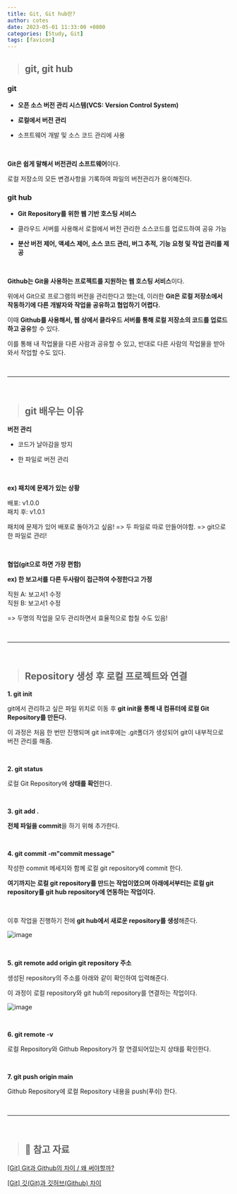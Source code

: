 ```yaml
---
title: Git, Git hub란?
author: cotes
date: 2023-05-01 11:33:00 +0800
categories: [Study, Git]
tags: [favicon]
---
```


> ## git, git hub

### git

- **오픈 소스 버전 관리 시스템(VCS: Version Control System)**

- **로컬에서 버전 관리**

- 소프트웨어 개발 및 소스 코드 관리에 사용

<br/>

**Git은 쉽게 말해서 버전관리 소프트웨어**이다.

로컬 저장소의 모든 변경사항을 기록하여 파일의 버전관리가 용이해진다.

### git hub

- **Git Repository를 위한 웹 기반 호스팅 서비스**

- 클라우드 서버를 사용해서 로컬에서 버전 관리한 소스코드를 업로드하여 공유 가능

- **분산 버전 제어, 액세스 제어, 소스 코드 관리, 버그 추적, 기능 요청 및 작업 관리를 제공**

<br/>

**Github는 Git을 사용하는 프로젝트를 지원하는 웹 호스팅 서비스**이다.

위에서 Git으로 프로그램의 버전을 관리한다고 했는데, 이러한 **Git은 로컬 저장소에서 작동하기에 다른 개발자와 작업을 공유하고 협업하기 어렵다.**

이때 **Github를 사용해서, 웹 상에서 클라우드 서버를 통해 로컬 저장소의 코드를 업로드하고 공유**할 수 있다.

이를 통해 내 작업물을 다른 사람과 공유할 수 있고, 반대로 다른 사람의 작업물을 받아와서 작업할 수도 있다.

<br/>

---

<br/>

> ## git 배우는 이유

**버전 관리**

- 코드가 날아감을 방지

- 한 파일로 버전 관리

<br/>

**ex) 패치에 문제가 있는 상황**

배포: v1.0.0 <br/>
패치 후: v1.0.1

패치에 문제가 있어 배포로 돌아가고 싶음! => 두 파일로 따로 만들어야함. => git으로 한 파일로 관리!

<br/>

**협업(git으로 하면 가장 편함)**

**ex) 한 보고서를 다른 두사람이 접근하여 수정한다고 가정**

직원 A: 보고서1 수정<br/>
직원 B: 보고서1 수정

=> 두명의 작업을 모두 관리하면서 효율적으로 합칠 수도 있음!

<br/>

---

<br/>

> ## Repository 생성 후 로컬 프로젝트와 연결

**1. git init**

git에서 관리하고 싶은 파일 위치로 이동 후 **git init을 통해 내 컴퓨터에 로컬 Git Repository를 만든다.**

이 과정은 처음 한 번만 진행되며 git init후에는 .git폴더가 생성되어 git이 내부적으로 버전 관리를 해줌.

<br/>

**2. git status**

로컬 Git Repository에 **상태를 확인**한다.

<br/>

**3. git add .**

**전체 파일을 commit**을 하기 위해 추가한다.

<br/>

**4. git commit -m"commit message"**

작성한 commit 메세지와 함께 로컬 git repository에 commit 한다.

**여기까지는 로컬 git repository를 만드는 작업이였으며 아래에서부터는 로컬 git repository를 git hub repository에 연동하는 작업이다.**

<br/>

이후 작업을 진행하기 전에 **git hub에서 새로운 repository를 생성**해준다.

![image](https://github.com/hajung00/hajung00.github.io/assets/66300154/732a3cf4-3a6a-4d78-bab8-7372ffc65a9c)

<br/>

**5. git remote add origin git repository 주소**

생성된 repository의 주소를 아래와 같이 확인하여 입력해준다.

이 과정이 로컬 repository와 git hub의 repository를 연결하는 작업이다.

![image](https://github.com/hajung00/hajung00.github.io/assets/66300154/90ad249f-b2ac-46a4-a8e6-be683891af7a)

<br/>

**6. git remote -v**

로컬 Repository와 Github Repository가 잘 연결되어있는지 상태를 확인한다.

<br/>

**7. git push origin main**

Github Repository에 로컬 Repository 내용을 push(푸쉬) 한다.

<br/>

---

<br/>

> ## 📑 참고 자료

[[Git] Git과 Github의 차이 / 왜 써야할까?](https://yeongjaekong.tistory.com/4)

[[Git] 깃(Git)과 깃허브(Github) 차이](https://cocoon1787.tistory.com/723)
